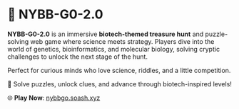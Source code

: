 # 🧬 NYBB-G0-2.0

**NYBB-G0-2.0** is an immersive **biotech-themed treasure hunt** and puzzle-solving web game where science meets strategy. Players dive into the world of genetics, bioinformatics, and molecular biology, solving cryptic challenges to unlock the next stage of the hunt.

Perfect for curious minds who love science, riddles, and a little competition.

🧩 Solve puzzles, unlock clues, and advance through biotech-inspired levels!

🌐 **Play Now**: [nybbgo.soash.xyz](https://nybbgo.soash.xyz/)
